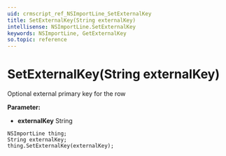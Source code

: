 ```yaml
---
uid: crmscript_ref_NSImportLine_SetExternalKey
title: SetExternalKey(String externalKey)
intellisense: NSImportLine.SetExternalKey
keywords: NSImportLine, GetExternalKey
so.topic: reference
---
```


# SetExternalKey(String externalKey)

Optional external primary key for the row

**Parameter:** 
 - **externalKey** String

```crmscript
NSImportLine thing;
String externalKey;
thing.SetExternalKey(externalKey);
```

